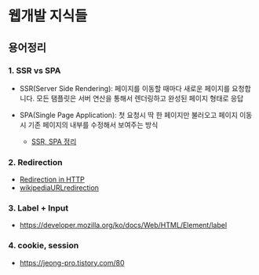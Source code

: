 # 웹개발 지식들

## 용어정리
### 1. SSR vs SPA
 - SSR(Server Side Rendering): 페이지를 이동할 때마다 새로운 페이지를 요청합니다. 모든 탬플릿은 서버 연산을 통해서 렌더링하고 완성된 페이지 형태로 응답
 - SPA(Single Page Application): 첫 요청시 딱 한 페이지만 불러오고 페이지 이동시 기존 페이지의 내부를 수정해서 보여주는 방식
 
    - [SSR, SPA 정리](https://medium.com/aha-official/%EC%95%84%ED%95%98-%ED%94%84%EB%A1%A0%ED%8A%B8-%EA%B0%9C%EB%B0%9C%EA%B8%B0-1-spa%EC%99%80-ssr%EC%9D%98-%EC%9E%A5%EB%8B%A8%EC%A0%90-%EA%B7%B8%EB%A6%AC%EA%B3%A0-nuxt-js-cafdc3ac2053)
### 2. Redirection
 - [Redirection in HTTP](https://developer.mozilla.org/ko/docs/Web/HTTP/Redirections)
 - [wikipediaURLredirection](https://en.wikipedia.org/wiki/URL_redirection)

### 3. Label + Input
 - https://developer.mozilla.org/ko/docs/Web/HTML/Element/label
 
### 4. cookie, session
 - https://jeong-pro.tistory.com/80

